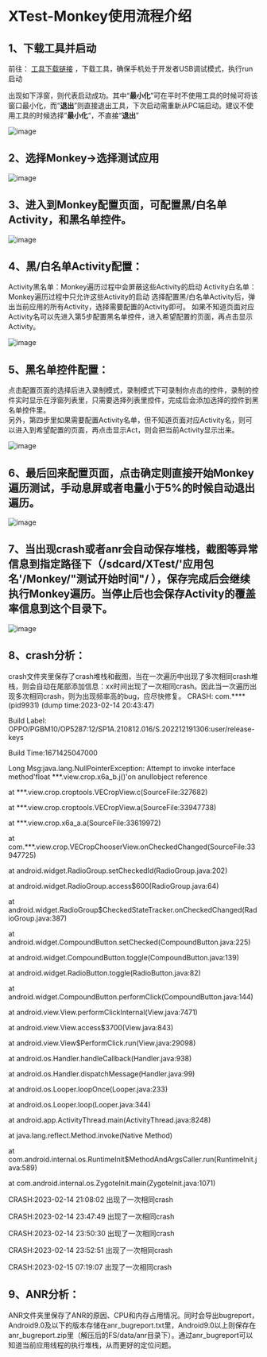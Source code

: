 # XTest-Monkey使用流程介绍
## 1、下载工具并启动
前往： [工具下载链接](https://github.com/qq542391099/XTest/releases/tag/v1.0.0) ，下载工具，确保手机处于开发者USB调试模式，执行run启动

出现如下浮窗，则代表启动成功。其中“**最小化**”可在平时不使用工具的时候可将该窗口最小化，而“**退出**”则直接退出工具，下次启动需重新从PC端启动。建议不使用工具的时候选择”**最小化**“，不直接“**退出**”

![image](https://github.com/qq542391099/XTest/blob/master/screenshot/Monkey/1.png)

## 2、选择Monkey→选择测试应用
![image](https://github.com/qq542391099/XTest/blob/master/screenshot/Monkey/2.png)

## 3、进入到Monkey配置页面，可配置黑/白名单Activity，和黑名单控件。
![image](https://github.com/qq542391099/XTest/blob/master/screenshot/Monkey/3.png)

## 4、黑/白名单Activity配置：
Activity黑名单：Monkey遍历过程中会屏蔽这些Activity的启动
Activity白名单：Monkey遍历过程中只允许这些Activity的启动
选择配置黑/白名单Activity后，弹出当前应用的所有Activity，选择需要配置的Activity即可。
如果不知道页面对应Activity名可以先进入第5步配置黑名单控件，进入希望配置的页面，再点击显示Activity。

![image](https://github.com/qq542391099/XTest/blob/master/screenshot/Monkey/4.png)

## 5、黑名单控件配置：
点击配置页面的选择后进入录制模式，录制模式下可录制你点击的控件，录制的控件实时显示在浮窗列表里，只需要选择列表里控件，完成后会添加选择的控件到黑名单控件里。  
另外，第四步里如果需要配置Activity名单，但不知道页面对应Activity名，则可以进入到希望配置的页面，再点击显示Act，则会把当前Activity显示出来。

![image](https://github.com/qq542391099/XTest/blob/master/screenshot/Monkey/5.png)

## 6、最后回来配置页面，点击确定则直接开始Monkey遍历测试，手动息屏或者电量小于5%的时候自动退出遍历。
![image](https://github.com/qq542391099/XTest/blob/master/screenshot/Monkey/6.png)

## 7、当出现crash或者anr会自动保存堆栈，截图等异常信息到指定路径下（/sdcard/XTest/'应用包名'/Monkey/"测试开始时间"/ ），保存完成后会继续执行Monkey遍历。当停止后也会保存Activity的覆盖率信息到这个目录下。

![image](https://github.com/qq542391099/XTest/blob/master/screenshot/Monkey/7.png)

## 8、crash分析：
crash文件夹里保存了crash堆栈和截图，当在一次遍历中出现了多次相同crash堆栈，则会自动在尾部添加信息：xx时间出现了一次相同crash。因此当一次遍历出现多次相同crash，则为出现频率高的bug，应尽快修复。
CRASH: com.**** (pid9931) (dump time:2023-02-14 20:43:47)

Build Label: OPPO/PGBM10/OP5287:12/SP1A.210812.016/S.202212191306:user/release-keys

Build Time:1671425047000

Long Msg:java.lang.NullPointerException: Attempt to invoke interface method'float ***.view.crop.x6a_b.j()'on anullobject reference

at ***.view.crop.croptools.VECropView.c(SourceFile:327682)

at ***.view.crop.croptools.VECropView.a(SourceFile:33947738)

at ***.view.crop.x6a_a.a(SourceFile:33619972)

at com.***.view.crop.VECropChooserView.onCheckedChanged(SourceFile:33947725)

at android.widget.RadioGroup.setCheckedId(RadioGroup.java:202)

at android.widget.RadioGroup.access$600(RadioGroup.java:64)

at android.widget.RadioGroup$CheckedStateTracker.onCheckedChanged(RadioGroup.java:387)

at android.widget.CompoundButton.setChecked(CompoundButton.java:225)

at android.widget.CompoundButton.toggle(CompoundButton.java:139)

at android.widget.RadioButton.toggle(RadioButton.java:82)

at android.widget.CompoundButton.performClick(CompoundButton.java:144)

at android.view.View.performClickInternal(View.java:7471)

at android.view.View.access$3700(View.java:843)

at android.view.View$PerformClick.run(View.java:29098)

at android.os.Handler.handleCallback(Handler.java:938)

at android.os.Handler.dispatchMessage(Handler.java:99)

at android.os.Looper.loopOnce(Looper.java:233)

at android.os.Looper.loop(Looper.java:344)

at android.app.ActivityThread.main(ActivityThread.java:8248)

at java.lang.reflect.Method.invoke(Native Method)

at com.android.internal.os.RuntimeInit$MethodAndArgsCaller.run(RuntimeInit.java:589)

at com.android.internal.os.ZygoteInit.main(ZygoteInit.java:1071)

CRASH:2023-02-14 21:08:02 出现了一次相同crash

CRASH:2023-02-14 23:47:49 出现了一次相同crash

CRASH:2023-02-14 23:50:30 出现了一次相同crash

CRASH:2023-02-14 23:52:51 出现了一次相同crash

CRASH:2023-02-15 07:19:07 出现了一次相同crash

## 9、ANR分析：
ANR文件夹里保存了ANR的原因、CPU和内存占用情况。同时会导出bugreport，Android9.0及以下的版本存储在anr_bugreport.txt里，Android9.0以上则保存在anr_bugreport.zip里（解压后的FS/data/anr目录下）。通过anr_bugreport可以知道当前应用线程的执行堆栈，从而更好的定位问题。




